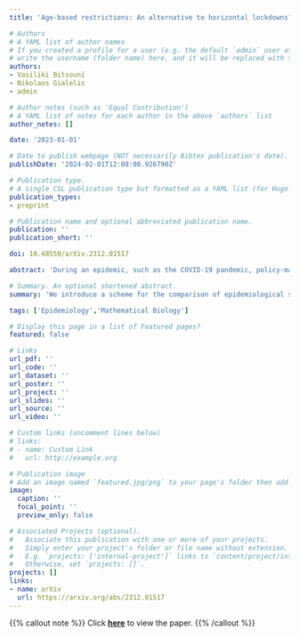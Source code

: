 ```yaml
---
title: 'Age-based restrictions: An alternative to horizontal lockdowns?'

# Authors
# A YAML list of author names
# If you created a profile for a user (e.g. the default `admin` user at `content/authors/admin/`), 
# write the username (folder name) here, and it will be replaced with their full name and linked to their profile.
authors:
- Vasiliki Bitsouni
- Nikolaos Gialelis
- admin

# Author notes (such as 'Equal Contribution')
# A YAML list of notes for each author in the above `authors` list
author_notes: []

date: '2023-01-01'

# Date to publish webpage (NOT necessarily Bibtex publication's date).
publishDate: '2024-02-01T12:08:08.926790Z'

# Publication type.
# A single CSL publication type but formatted as a YAML list (for Hugo requirements).
publication_types:
- preprint

# Publication name and optional abbreviated publication name.
publication: ''
publication_short: ''

doi: 10.48550/arXiv.2312.01517

abstract: 'During an epidemic, such as the COVID-19 pandemic, policy-makers are dealing with the decision of effective, but socioeconomically costly interference, such as horizontal lockdowns, including school and workplace closure, physical distancing e.t.c. Investigating the role of the age of the individuals in the evolution of epidemiological phenomena, we propose a scheme for the comparison of certain epidemiological strategies. Then, we put the proposed scheme to the test by employing an age-based epidemiological compartment model introduced in a previous work of the authors, coupled with data from the literature, in order to compare the effectiveness of age-based and horizontal interventions. In general, our results suggest that these two are comparable mainly at low or medium level of austerity.'

# Summary. An optional shortened abstract.
summary: 'We introduce a scheme for the comparison of epidemiological strategies and employ it to investigate how age-based restrictions would fare against horizontal lockdowns during the COVID-19 pandemic.'

tags: ['Epidemiology','Mathematical Biology']

# Display this page in a list of Featured pages?
featured: false

# Links
url_pdf: ''
url_code: ''
url_dataset: ''
url_poster: ''
url_project: ''
url_slides: ''
url_source: ''
url_video: ''

# Custom links (uncomment lines below)
# links:
# - name: Custom Link
#   url: http://example.org

# Publication image
# Add an image named `featured.jpg/png` to your page's folder then add a caption below.
image:
  caption: ''
  focal_point: ''
  preview_only: false

# Associated Projects (optional).
#   Associate this publication with one or more of your projects.
#   Simply enter your project's folder or file name without extension.
#   E.g. `projects: ['internal-project']` links to `content/project/internal-project/index.md`.
#   Otherwise, set `projects: []`.
projects: []
links:
- name: arXiv
  url: https://arxiv.org/abs/2312.01517
---
```


{{% callout note %}}
Click **[here](https://arxiv.org/abs/2312.01517)** to view the paper.
{{% /callout %}}